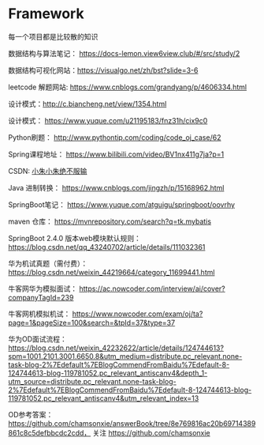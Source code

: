 # Framework
每一个项目都是比较散的知识

数据结构与算法笔记： https://docs-lemon.view6view.club/#/src/study/2

数据结构可视化网站：https://visualgo.net/zh/bst?slide=3-6

leetcode 解题网站: https://www.cnblogs.com/grandyang/p/4606334.html

设计模式：http://c.biancheng.net/view/1354.html

设计模式： https://www.yuque.com/u21195183/fnz31h/cix9c0

Python刷题： http://www.pythontip.com/coding/code_oj_case/62

Spring课程地址： https://www.bilibili.com/video/BV1nx411g7ja?p=1

CSDN: [小朱小朱绝不服输](https://blog.csdn.net/weixin_44052055)

Java 进制转换： https://www.cnblogs.com/jingzh/p/15168962.html

SpringBoot笔记： https://www.yuque.com/atguigu/springboot/oovrhy

maven 仓库： https://mvnrepository.com/search?q=tk.mybatis

SpringBoot 2.4.0 版本web模块默认规则： https://blog.csdn.net/qq_43240702/article/details/111032361

华为机试真题（需付费）： https://blog.csdn.net/weixin_44219664/category_11699441.html

牛客网华为模拟面试： https://ac.nowcoder.com/interview/ai/cover?companyTagId=239

牛客网机模拟机试： https://www.nowcoder.com/exam/oj/ta?page=1&pageSize=100&search=&tpId=37&type=37

华为OD面试流程： https://blog.csdn.net/weixin_42232622/article/details/124744613?spm=1001.2101.3001.6650.8&utm_medium=distribute.pc_relevant.none-task-blog-2%7Edefault%7EBlogCommendFromBaidu%7Edefault-8-124744613-blog-119781052.pc_relevant_antiscanv4&depth_1-utm_source=distribute.pc_relevant.none-task-blog-2%7Edefault%7EBlogCommendFromBaidu%7Edefault-8-124744613-blog-119781052.pc_relevant_antiscanv4&utm_relevant_index=13

OD参考答案：https://github.com/chamsonxie/answerBook/tree/8e769816ac20b69714389861c8c5defbbcdc2cdd， 关注 https://github.com/chamsonxie